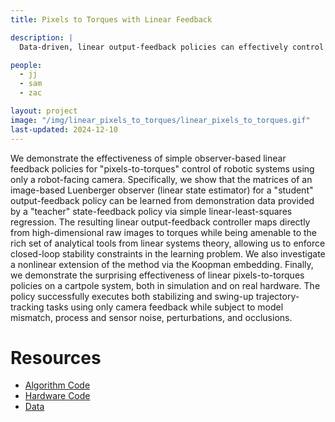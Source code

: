 ```yaml
---
title: Pixels to Torques with Linear Feedback

description: |
  Data-driven, linear output-feedback policies can effectively control robotic systems using vision.

people:
  - jj
  - sam
  - zac 

layout: project
image: "/img/linear_pixels_to_torques/linear_pixels_to_torques.gif"
last-updated: 2024-12-10
---
```


We demonstrate the effectiveness of simple observer-based linear feedback policies for "pixels-to-torques" control of robotic systems using only a robot-facing camera. Specifically, we show that the matrices of an image-based Luenberger observer (linear state estimator) for a "student" output-feedback policy can be learned from demonstration data provided by a "teacher" state-feedback policy via simple linear-least-squares regression. The resulting linear output-feedback controller maps directly from high-dimensional raw images to torques while being amenable to the rich set of analytical tools from linear systems theory, allowing us to enforce closed-loop stability constraints in the learning problem. We also investigate a nonlinear extension of the method via the Koopman embedding. Finally, we demonstrate the surprising effectiveness of linear pixels-to-torques policies on a cartpole system, both in simulation and on real hardware. The policy successfully executes both stabilizing and swing-up trajectory-tracking tasks using only camera feedback while subject to model mismatch, process and sensor noise, perturbations, and occlusions.

# Resources
* [Algorithm Code](https://github.com/RoboticExplorationLab/LinearPixelsToTorques.jl)
* [Hardware Code](https://github.com/RoboticExplorationLab/LinearPixelsToTorques-Hardware)
* [Data](https://drive.google.com/drive/folders/13I-ZCaKQ0d5QbgXJr6Tvcb3gps_EY0CX?usp=sharing)
